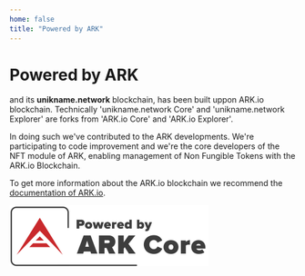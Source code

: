 ```yaml
---
home: false
title: "Powered by ARK"
---
```


# Powered by ARK

<brand name="unikname"/> and its **unikname.network** blockchain, has been built uppon ARK.io blockchain. Technically 'unikname.network Core' and 'unikname.network Explorer' are forks from 'ARK.io Core' and 'ARK.io Explorer'.

In doing such we've contributed to the ARK developments. We're participating to code improvement and we're the core developers of the NFT module of ARK, enabling management of Non Fungible Tokens with the ARK.io Blockchain. 

To get more information about the ARK.io blockchain we recommend the [documentation of ARK.io](https://docs.ark.io).

![powered-by-ark](./images/poweredbyark6.png)
